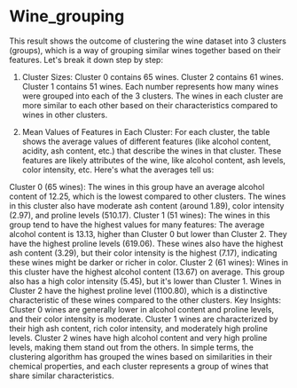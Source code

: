 # Wine_grouping

This result shows the outcome of clustering the wine dataset into 3 clusters (groups), which is a way of grouping similar wines together based on their features. Let's break it down step by step:

1. Cluster Sizes:
Cluster 0 contains 65 wines.
Cluster 2 contains 61 wines.
Cluster 1 contains 51 wines.
Each number represents how many wines were grouped into each of the 3 clusters. The wines in each cluster are more similar to each other based on their characteristics compared to wines in other clusters.

2. Mean Values of Features in Each Cluster:
For each cluster, the table shows the average values of different features (like alcohol content, acidity, ash content, etc.) that describe the wines in that cluster. These features are likely attributes of the wine, like alcohol content, ash levels, color intensity, etc. Here's what the averages tell us:

Cluster 0 (65 wines):
The wines in this group have an average alcohol content of 12.25, which is the lowest compared to other clusters.
The wines in this cluster also have moderate ash content (around 1.89), color intensity (2.97), and proline levels (510.17).
Cluster 1 (51 wines):
The wines in this group tend to have the highest values for many features:
The average alcohol content is 13.13, higher than Cluster 0 but lower than Cluster 2.
They have the highest proline levels (619.06).
These wines also have the highest ash content (3.29), but their color intensity is the highest (7.17), indicating these wines might be darker or richer in color.
Cluster 2 (61 wines):
Wines in this cluster have the highest alcohol content (13.67) on average.
This group also has a high color intensity (5.45), but it's lower than Cluster 1.
Wines in Cluster 2 have the highest proline level (1100.80), which is a distinctive characteristic of these wines compared to the other clusters.
Key Insights:
Cluster 0 wines are generally lower in alcohol content and proline levels, and their color intensity is moderate.
Cluster 1 wines are characterized by their high ash content, rich color intensity, and moderately high proline levels.
Cluster 2 wines have high alcohol content and very high proline levels, making them stand out from the others.
In simple terms, the clustering algorithm has grouped the wines based on similarities in their chemical properties, and each cluster represents a group of wines that share similar characteristics.
